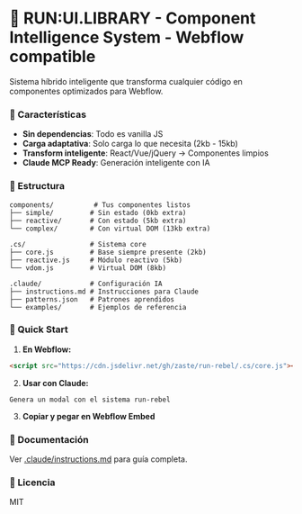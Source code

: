 # 🚀 RUN:UI.LIBRARY - Component Intelligence System - Webflow compatible

Sistema híbrido inteligente que transforma cualquier código en componentes optimizados para Webflow.

### 🎯 Características

- **Sin dependencias**: Todo es vanilla JS
- **Carga adaptativa**: Solo carga lo que necesita (2kb - 15kb)
- **Transform inteligente**: React/Vue/jQuery → Componentes limpios
- **Claude MCP Ready**: Generación inteligente con IA

### 📁 Estructura

```
components/          # Tus componentes listos
├── simple/         # Sin estado (0kb extra)
├── reactive/       # Con estado (5kb extra)
└── complex/        # Con virtual DOM (13kb extra)

.cs/                # Sistema core
├── core.js         # Base siempre presente (2kb)
├── reactive.js     # Módulo reactivo (5kb)
└── vdom.js         # Virtual DOM (8kb)

.claude/            # Configuración IA
├── instructions.md # Instrucciones para Claude
├── patterns.json   # Patrones aprendidos
└── examples/       # Ejemplos de referencia
```

### 🚀 Quick Start

1. **En Webflow:**
```html
<script src="https://cdn.jsdelivr.net/gh/zaste/run-rebel/.cs/core.js"></script>
```

2. **Usar con Claude:**
```
Genera un modal con el sistema run-rebel
```

3. **Copiar y pegar en Webflow Embed**

### 📖 Documentación

Ver [.claude/instructions.md](.claude/instructions.md) para guía completa.

### 📄 Licencia

MIT
